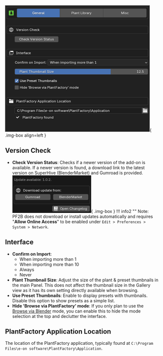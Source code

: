 ![Preferences - General](../images/preferences_general.webp){ .img-box align=left }


## Version Check

- **Check Version Status**: Checks if a newer version of the add-on is available. If a newer version is found, a download link to the latest version on SuperHive (BlenderMarket) and Gumroad is provided. ![Preferences - General](../images/check-version_example.webp){ .img-box }
!!! info2 ""
    Note: PF2B does not download or install updates automatically and requires "**Allow Online Access**" to be enabled under `Edit > Preferences > System > Network`.

## Interface

- **Confirm on Import**:
    - When importing more than 1
    - When importing more than 10
    - Always
    - Never
- **Plant Thumbnail Size**: Adjust the size of the plant & preset thumbnails in the main Panel. This does not affect the thumbnail size in the Gallery view as it has its own setting directly available when browsing.
- **Use Preset Thumbnails**: Enable to display presets with thumbnails. Disable this option to show presets as a simple list.
- **Hide 'Browse via PlantFactory' mode**: If you only plan to use the [Browse via Blender](../workflow/browse_via_blender.md) mode, you can enable this to hide the mode selection at the top and declutter the interface.

## PlantFactory Application Location

 The location of the PlantFactory application, typically found at `C:\Program Files\e-on software\PlantFactory\Application`.

<div style="clear:both"></div>